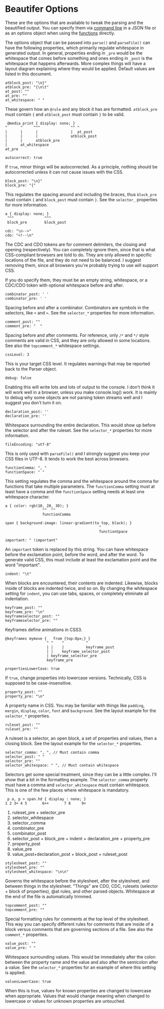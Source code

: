 Beautifer Options
=================

These are the options that are available to tweak the parsing and the beautified output.  You can specify them via [command line] in a JSON file or as an options object when using the [functions] directly.

The options object that can be passed into `parse()` and `parseFile()` can have the following properties, which primarily regulate whitespace in generated output.  In general, properties ending in `_pre` would be the whitespace that comes before something and ones ending in `_post` is the whitespace that happens afterwards.  More complex things will have a layout diagram explaining where they would be applied.  Default values are listed in this document.

```
atblock_post: "\n}"
atblock_pre: "{\n\t"
at_post: ""
at_pre: ""
at_whitespace: " "
```

These govern how an `@rule` and any block it has are formatted.  `atblock_pre` must contain `{` and `atblock_post` must contain `}` to be valid.

```
 @media print { display: none; }
^      ^     ^^^              ^^ ^
|      |      |               |  at_post
|      |      |               atblock_post
|      |      atblock_pre
|      at_whitespace
at_pre
```

```
autocorrect: true
```

If `true`, minor things will be autocorrected.  As a principle, nothing should be autocorrected unless it can not cause issues with the CSS.

```
block_post: "\n}"
block_pre: "{"
```

This regulates the spacing around and including the braces, thus `block_pre` must contain `{` and `block_post` must contain `}`.  See the `selector_` properties for more information.

```
a { display: none; }
 ^^^              ^^^
 block_pre        block_post
```

```
cdc: "\n-->"
cdo: "<!--\n"
```

The CDC and CDO tokens are for comment delimiters, the closing and opening (respectively).  You can completely ignore them, since that is what CSS-compliant browsers are told to do.  They are only allowed in specific locations of the file, and they do not need to be balanced.  I suggest removing them, since all browsers you're probably trying to use will support CSS.

If you do specify them, they must be an empty string, whitespace, or a CDC/CDO token with optional whitespace before and after.

```
combinator_post: ' '
combinator_pre: ' '
```

Spacing before and after a combinator.  Combinators are symbols in the selectors, like `+` and `>`.  See the `selector_*` properties for more information.

```
comment_post: ""
comment_pre: "  "
```

Spacing before and after comments.  For reference, only `/*` and `*/` style comments are valid in CSS, and they are only allowed in some locations.  See also the `topcomment_*` whitespace settings.

```
cssLevel: 3
```

This is your target CSS level.  It regulates warnings that may be reported back to the Parser object.

```
debug: false
```

Enabling this will write lots and lots of output to the console.  I don't think it will work well in a browser, unless you make console.log() work.  It is mainly to debug why some objects are not parsing token streams well and I suggest you don't turn it on.

```
declaration_post: ''
declaration_pre: ''
```

Whitespace surrounding the entire declaration.  This would show up before the selector and after the ruleset.  See the `selector_*` properties for more information.

```
fileEncoding: "utf-8"
```

This is only used with `parseFile()` and I strongly suggest you keep your CSS files in UTF-8.  It tends to work the best across browsers.

```
functionComma: ", "
functionSpace: " "
```

This setting regulates the comma and the whitespace around the comma for functions that take multiple parameters.  The `functionComma` setting must at least have a comma and the `functionSpace` setting needs at least one whitespace character.

```
a { color: rgb(10, 20, 30); }
                 ^^  ^^
                 functionComma
                 
span { background-image: linear-gradient(to top, black); }
                                           ^
                                           functionSpace
```

```
important: " !important"
```

An `important` token is replaced by this string.  You can have whitespace before the exclamation point, before the word, and after the word.  To generate valid CSS, this must include at least the exclamation point and the word "important".

```
indent: "\t"
```

When blocks are encountered, their contents are indented.  Likewise, blocks inside of blocks are indented twice, and so on.  By changing the whitespace setting for `indent`, you can use tabs, spaces, or completely eliminate all indentation.

```
keyframe_post: ""
keyframe_pre: "\n"
keyframeselector_post: ""
keyframeselector_pre: ""
```

Keyframes define animations in CSS3.

```
@keyframes mymove {   from {top:0px;} }
                   ^ ^    ^          ^
                   | |    |          keyframe_post
                   | |    keyframe_selector_post
                   | keyframe_selector_pre
                   keyframe_pre
```

```
propertiesLowerCase: true
```

If `true`, change properties into lowercase versions.  Technically, CSS is supposed to be case-insensitive.

```
property_post: ""
property_pre: "\n"
```

A property name in CSS.  You may be familiar with things like `padding`, `margin`, `display`, `color`, `font` and `background`.  See the layout example for the `selector_*` properties.

```
ruleset_post: ""
ruleset_pre: ""
```

A ruleset is a selector, an open block, a set of properties and values, then a closing block.  See the layout example for the `selector_*` properties.

```
selector_comma: ", ", // Must contain comma
selector_post: " "
selector_pre: ""
selector_whitespace: " ", // Must contain whitespace
```

Selectors get some special treatment, since they can be a little complex.  I'll show that a bit in the formatting example.  The `selector_comma` property must have a comma and `selector_whitespace` must contain whitespace.  This is one of the few places where whitespace is mandatory.

```
 p a, p > span.hd { display : none; }
1 2 3+ 4 5       6++       7 8     9+
```

1. ruleset_pre + selector_pre
2. selector_whitespace
3. selector_comma
4. combinator_pre
5. combinator_post
6. selector_post + block_pre + indent + declaration_pre + property_pre
7. property_post
8. value_pre
9. value_post+declaration_post + block_post + ruleset_post

```
stylesheet_post: ""
stylesheet_pre: ""
stylesheet_whitespace: "\n\n"
```

Governs the whitespace before the stylesheet, after the stylesheet, and between things in the stylesheet.  "Things" are CDO, CDC, rulesets (selector + block of properties), @at rules, and other parsed objects.  Whitespace at the end of the file is automatically trimmed.

```
topcomment_post: ""
topcomment_pre: ""
```

Special formatting rules for comments at the top level of the stylesheet.  This way you can specify different rules for comments that are inside of a block versus comments that are governing sections of a file.  See also the `comment_*` properties.

```
value_post: ""
value_pre: " "
```

Whitespace surrounding values.  This would be immediately after the colon between the property name and the value and also after the semicolon after a value.  See the `selector_*` properties for an example of where this setting is applied.

```
valuesLowerCase: true
```

When this is true, values for known properties are changed to lowercase when appropriate.  Values that would change meaning when changed to lowercase or values for unknown properties are untouched.

[Command Line]: CommandLine.md
[Functions]: Functions.md
